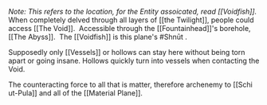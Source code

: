 *Note: This refers to the location, for the Entity assoicated, read [[Voidfish]].*
When completely delved through all layers of  [[the Twilight]], people could access [[The Void]].
 Accessible through the [[Fountainhead]]'s borehole, [[The Abyss]].
 The [[Voidfish]] is this plane's #Shnūt .

Supposedly only [[Vessels]] or hollows can stay here without being torn apart or going insane.
Hollows quickly turn into vessels when contacting the Void.

The counteracting force to all that is matter, therefore archenemy to [[Schi ut-Pula]] and all of the [[Material Plane]]. 

